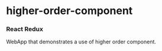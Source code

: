 # higher-order-component

### React Redux

WebApp that demonstrates a use of higher order component.
